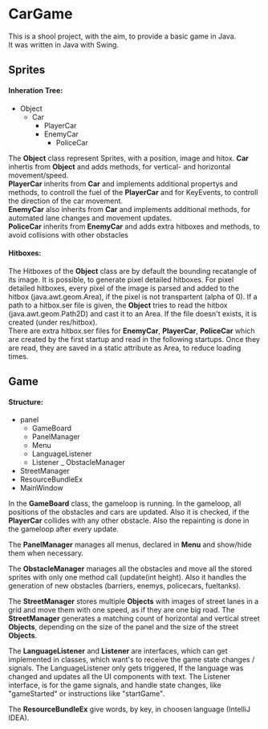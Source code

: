 # CarGame

This is a shool project, with the aim, to provide a basic game in Java.  
It was written in Java with Swing.


## Sprites
#### Inheration Tree:
- Object
  - Car
    - PlayerCar
    - EnemyCar
      - PoliceCar

The **Object** class represent Sprites, with a position, image and hitox.
**Car** inhertis from **Object** and adds methods, for vertical- and horizontal movement/speed.  
**PlayerCar** inherits from **Car** and implements additional propertys and methods, to controll the fuel of the **PlayerCar** and for KeyEvents, to controll the direction of the car movement.  
**EnemyCar** also inherits from **Car** and implements additional methods, for automated lane changes and movement updates.  
**PoliceCar** inherits from **EnemyCar** and adds extra hitboxes and methods, to avoid collisions with other obstacles

#### Hitboxes:
The Hitboxes of the **Object** class are by default the bounding recatangle of its image. It is possible, to generate pixel detailed hitboxes. For pixel detailed hitboxes, every pixel of the image is parsed and added to the hitbox (java.awt.geom.Area), if the pixel is not transpartent (alpha of 0). If a path to a hitbox.ser file is given, the **Object** tries to read the hitbox (java.awt.geom.Path2D) and cast it to an Area. If the file doesn't exists, it is created (under res/hitbox).  
There are extra hitbox.ser files for **EnemyCar**, **PlayerCar**, **PoliceCar** which are created by the first startup and read in the following startups. Once they are read, they are saved in a static attribute as Area, to reduce loading times.


## Game
#### Structure:
- panel
  - GameBoard
  - PanelManager
   - Menu
  - LanguageListener
  - Listener
_ ObstacleManager
- StreetManager
- ResourceBundleEx
- MainWindow

In the **GameBoard** class, the gameloop is running. In the gameloop, all positions of the obstacles and cars are updated. Also it is checked, if the **PlayerCar** collides with any other obstacle. Also the repainting is done in the gameloop after every update.

The **PanelManager** manages all menus, declared in **Menu** and show/hide them when necessary.

The **ObstacleManager** manages all the obstacles and move all the stored sprites with only one method call (update(int height). Also it handles the generation of new obstacles (barriers, enemys, policecars, fueltanks).

The **StreetManager** stores multiple **Objects** with images of street lanes in a grid and move them with one speed, as if they are one big road. The **StreetManager** generates a matching count of horizontal and vertical street **Objects**, depending on the size of the panel and the size of the street **Objects**.

The **LanguageListener** and **Listener** are interfaces, which can get implemented in classes, which want's to receive the game state changes / signals. The LanguageListener only gets triggered, If the language was changed and updates all the UI components with text. The Listener interface, is for the game signals, and handle state changes, like "gameStarted" or instructions like "startGame".

The **ResourceBundleEx** give words, by key, in choosen language (IntelliJ IDEA).
